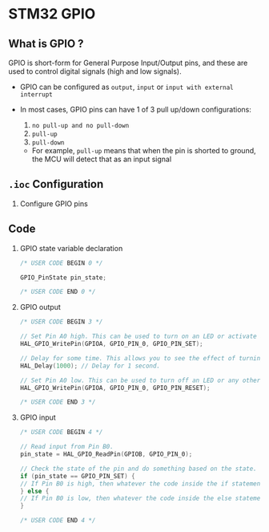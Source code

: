# STM32 GPIO

## What is GPIO ?

GPIO is short-form for General Purpose Input/Output pins, and these are used to control digital
signals (high and low signals).

- GPIO can be configured as `output`, `input` or `input with external interrupt`
- In most cases, GPIO pins can have 1 of 3 pull up/down configurations:
    1. `no pull-up and no pull-down`
    2. `pull-up`
    3. `pull-down`

    - For example, `pull-up` means that when the pin is shorted to ground, the MCU will detect that
      as an input signal

## `.ioc` Configuration

1. Configure GPIO pins

## Code

1. GPIO state variable declaration

    ```C
    /* USER CODE BEGIN 0 */
    
    GPIO_PinState pin_state;
    
    /* USER CODE END 0 */
    ```

2. GPIO output

    ```C
    /* USER CODE BEGIN 3 */
    
    // Set Pin A0 high. This can be used to turn on an LED or activate any other device connected to Pin A0.
    HAL_GPIO_WritePin(GPIOA, GPIO_PIN_0, GPIO_PIN_SET);
    
    // Delay for some time. This allows you to see the effect of turning the Pin high for a specific duration.
    HAL_Delay(1000); // Delay for 1 second.
    
    // Set Pin A0 low. This can be used to turn off an LED or any other devices connected to Pin A0.
    HAL_GPIO_WritePin(GPIOA, GPIO_PIN_0, GPIO_PIN_RESET);
    
    /* USER CODE END 3 */
    ```

3. GPIO input

    ```C
    /* USER CODE BEGIN 4 */
    
    // Read input from Pin B0.
    pin_state = HAL_GPIO_ReadPin(GPIOB, GPIO_PIN_0);
    
    // Check the state of the pin and do something based on the state.
    if (pin_state == GPIO_PIN_SET) {
    // If Pin B0 is high, then whatever the code inside the if statement will execute. 
    } else {
    // If Pin B0 is low, then whatever the code inside the else statement will execute.
    }
    
    /* USER CODE END 4 */
    ```
